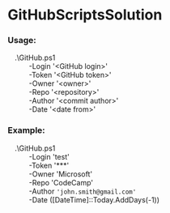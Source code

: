 # GitHubScriptsSolution

### Usage: 
&emsp;.\GitHub.ps1 \
&emsp;&emsp;&emsp;-Login '\<GitHub login>' \
&emsp;&emsp;&emsp;-Token '\<GitHub token>' \
&emsp;&emsp;&emsp;-Owner '\<owner>' \
&emsp;&emsp;&emsp;-Repo '\<repository>' \
&emsp;&emsp;&emsp;-Author '\<commit author>' \
&emsp;&emsp;&emsp;-Date '\<date from>'
  
### Example: 
&emsp;.\GitHub.ps1 \
&emsp;&emsp;&emsp;-Login 'test' \
&emsp;&emsp;&emsp;-Token '***' \
&emsp;&emsp;&emsp;-Owner 'Microsoft' \
&emsp;&emsp;&emsp;-Repo 'CodeCamp' \
&emsp;&emsp;&emsp;-Author `'john.smith@gmail.com'` \
&emsp;&emsp;&emsp;-Date ([DateTime]::Today.AddDays(-1))
